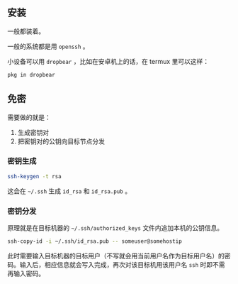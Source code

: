 
## 安装

一般都装着。

一般的系统都是用 `openssh` 。

小设备可以用 `dropbear` ，比如在安卓机上的话，在 termux 里可以这样：

~~~ sh
pkg in dropbear
~~~

## 免密

需要做的就是：
1. 生成密钥对
2. 把密钥对的公钥向目标节点分发

### 密钥生成

~~~ sh
ssh-keygen -t rsa
~~~

这会在 `~/.ssh` 生成 `id_rsa` 和 `id_rsa.pub` 。

### 密钥分发

原理就是在目标机器的 `~/.ssh/authorized_keys` 文件内追加本机的公钥信息。

~~~ sh
ssh-copy-id -i ~/.ssh/id_rsa.pub -- someuser@somehostip
~~~

此时需要输入目标机器的目标用户（不写就会用当前用户名作为目标用户名）的密码。输入后，相应信息就会写入完成，再次对该目标机用该用户名 `ssh` 时即不需再输入密码。

